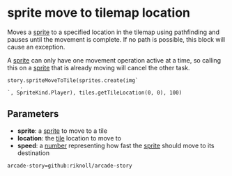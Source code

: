 # sprite move to tilemap location

Moves a [sprite](/types/sprite) to a specified location in the tilemap using pathfinding and pauses until the movement is complete. If no path is possible, this block will cause an exception.

A [sprite](/types/sprite) can only have one movement operation active at a time, so calling this on a [sprite](/types/sprite) that is already moving will cancel the other task.

```sig
story.spriteMoveToTile(sprites.create(img`
    .
`, SpriteKind.Player), tiles.getTileLocation(0, 0), 100)
```

## Parameters

* **sprite**: a [sprite](/types/sprite) to move to a tile
* **location**: the [tile](/types/tile) location to move to
* **speed**: a [number](/types/number) representing how fast the [sprite](/types/sprite) should move to its destination


```package
arcade-story=github:riknoll/arcade-story
```